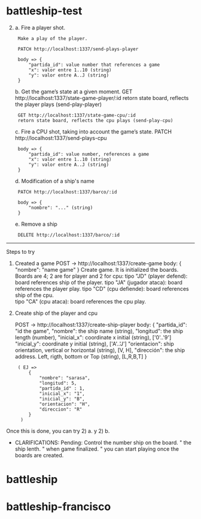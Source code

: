 # battleship-test

2) 
	a. Fire a player shot.

		Make a play of the player.

		PATCH http://localhost:1337/send-plays-player

		body => {
			"partida_id": value number that references a game
			"x": valor entre 1..10 (string)
			"y": valor entre A..J (string)
		}

	b. Get the game’s state at a given moment.
		GET http://localhost:1337/state-game-player/:id
		retorn state board, reflects the player plays (send-play-player)

		GET http://localhost:1337/state-game-cpu/:id
		retorn state board, reflects the cpu plays (send-play-cpu)
		

	c. Fire a CPU shot, taking into account the game’s state.
		PATCH http://localhost:1337/send-plays-cpu

		body => {
			"partida_id": value number, references a game
			"x": valor entre 1..10 (string)
			"y": valor entre A..J (string)
		}

		

	d. Modification of a ship's name

		PATCH http://localhost:1337/barco/:id

		body => {
			"nombre": "..." (string)
		}

	e. Remove a ship

		DELETE http://localhost:1337/barco/:id

*************************************************************************


Steps to try


1) Created a game
	 POST -> http://localhost:1337/create-game
	 	body: {
	 		"nombre": "name game"
	 	}
	 Create game. It is initialized the boards. Boards are  4; 2 are for player and 2 for cpu:
	 tipo "JD" (player defend): board references ship of the player.
	 tipo "JA" (jugador ataca): board references the player play.
	 tipo "CD" (cpu defiende): board references ship of the cpu.	 	 
	 tipo "CA" (cpu ataca): board references the cpu play.


2) Create ship of the player and cpu

	POST -> http://localhost:1337/create-ship-player
		body: {
			"partida_id": "id the game",
			"nombre": the ship name (string),
			"longitud": the ship length (number),
			"inicial_x": coordinate x initial (string), ['0'..'9']
			"inicial_y": coordinate y initial (string), ['A'..'J']
			"orientacion": ship orientation, vertical or horizontal (string), [V, H],
			"dirección": the ship address. Left, rigth, bottom or Top (string), [L,R,B,T]
		}				

		( EJ =>
			{	
				"nombre": "sarasa",
				"longitud": 5,
				"partida_id" : 1,
				"inicial_x": "1",
				"inicial_y": "B",
				"orientacion": "H",
				"direccion": "R"
			}
		 ) 



Once this is done, you can try 2) a.  y  2) b.

* CLARIFICATIONS:
	Pending:
		Control the number ship on the board.
			"     the ship lenth.
			"     when game finalized.
			"	  you can start playing once the boards are created.


# battleship
# battleship-francisco
